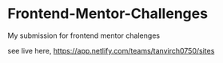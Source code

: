 # Frontend-Mentor-Challenges

My submission for frontend mentor chalenges

see live here, https://app.netlify.com/teams/tanvirch0750/sites
